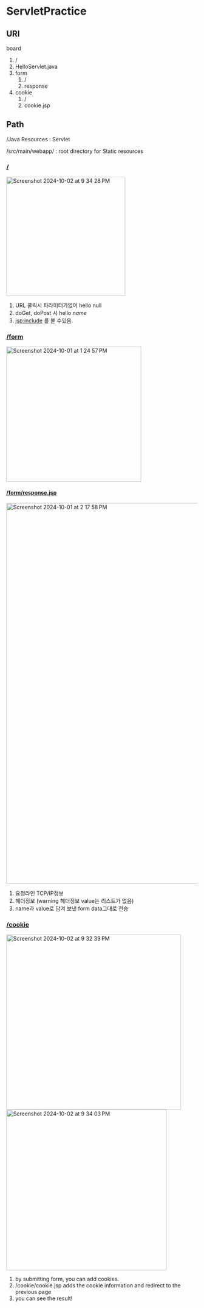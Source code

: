 # ServletPractice

## URI
board
1. /
2. HelloServlet.java
3. form
   1. /
   2. response
4. cookie
   1. /
   2. cookie.jsp

## Path
/Java Resources : Servlet

/src/main/webapp/ : root directory for Static resources

### [/](./src/main/webapp/index.jsp)
<img width="313" alt="Screenshot 2024-10-02 at 9 34 28 PM" src="https://github.com/user-attachments/assets/1e0fee12-4d9a-49b4-b371-add1c22ebe19">

1. URL 클릭시 파라미터가없어 hello null
2. doGet, doPost 시 hello *name*
3. <jsp:include> 를 볼 수있음.

### [/form](./src/main/webapp/form/index.jsp)
<img width="355" alt="Screenshot 2024-10-01 at 1 24 57 PM" src="https://github.com/user-attachments/assets/d5146188-48a4-4436-ae88-39b3fea8626c">


#### [/form/response.jsp](./src/main/webapp/form/response.jsp)

<img width="1000" alt="Screenshot 2024-10-01 at 2 17 58 PM" src="https://github.com/user-attachments/assets/3f7ba63d-df9c-4428-a065-809d8f9ac1de">

1. 요청라인 TCP/IP정보
2. 헤더정보 (warning 헤더정보 value는 리스트가 없음)
3. name과 value로 담겨 보낸 form data그대로 전송

### [/cookie](./src/main/webapp/cookie/index.jsp)

<img width="460" alt="Screenshot 2024-10-02 at 9 32 39 PM" src="https://github.com/user-attachments/assets/923130d9-874d-4e05-a4c9-d4c6cda52760">
<img width="422" alt="Screenshot 2024-10-02 at 9 34 03 PM" src="https://github.com/user-attachments/assets/aa11de61-c828-485e-ae54-0b5b7f9fa5ee">

1. by submitting form, you can add cookies.
2. /cookie/cookie.jsp adds the cookie information and redirect to the previous page
3. you can see the result!
